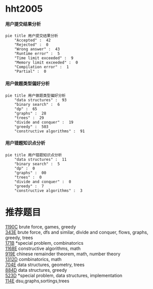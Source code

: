 # hht2005

<!-- tabs:start -->



#### **用户提交结果分析**

```mermaid
pie title 用户提交结果分析
    "Accepted" :  42
    "Rejected" :  0
    "Wrong answer" :  43
    "Runtime error" :  5
    "Time limit exceeded" :  9
    "Memory limit exceeded" :  0
    "Compilation error" :  1
    "Partial" :  0
```

#### **用户做题类型偏好分析**

```mermaid
pie title 用户做题类型偏好分析
    "data structures" :  93
    "binary search" :  6
    "dp" :  65
    "graphs" :  28
    "trees" :  29
    "divide and conquer" :  19
    "greedy" :  503
    "constructive algorithms" :  91
```
#### **用户错题知识点分析**

```mermaid
pie title 用户错题知识点分析
    "data structures" :  11
    "binary search" :  5
    "dp" :  0
    "graphs" :  00
    "trees" :  0
    "divide and conquer" :  0
    "greedy" :  7
    "constructive algorithms" :  3
```



<!-- tabs:end -->
# 推荐题目
[1190C](https://codeforces.com/contest/1190/problem/C)		brute force,
                        games,
                        greedy		  
[343E](https://codeforces.com/contest/343/problem/E)		brute force,
                        dfs and similar,
                        divide and conquer,
                        flows,
                        graphs,
                        greedy,
                        trees		  
[171B](https://codeforces.com/contest/171/problem/B)		*special problem,
                        combinatorics		  
[1168E](https://codeforces.com/contest/1168/problem/E)		constructive algorithms,
                        math		  
[919E](https://codeforces.com/contest/919/problem/E)		chinese remainder theorem,
                        math,
                        number theory		  
[1312D](https://codeforces.com/contest/1312/problem/D)		combinatorics,
                        math		  
[704E](https://codeforces.com/contest/704/problem/E)		data structures,
                        geometry,
                        trees		  
[884D](https://codeforces.com/contest/884/problem/D)		data structures,
                        greedy		  
[523D](https://codeforces.com/contest/523/problem/D)		*special problem,
                        data structures,
                        implementation		  
[114E](https://codeforces.com/contest/114/problem/E)		dsu,graphs,sortings,trees		  
